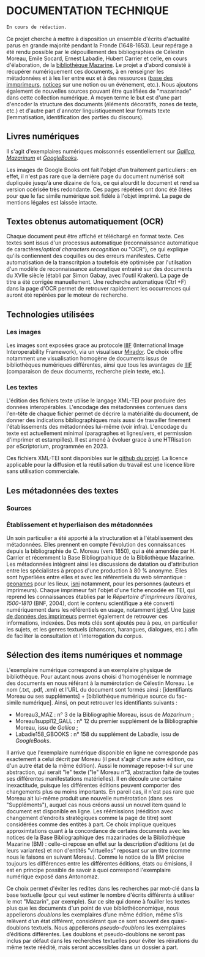 # DOCUMENTATION TECHNIQUE

```diff
En cours de rédaction.
```

Ce projet cherche à mettre à disposition un ensemble d'écrits d'actualité parus en grande majorité pendant la Fronde (1648-1653). Leur repérage a été rendu possible par le dépouillement des bibliographies de Célestin Moreau, Emile Socard, Ernest Labadie, Hubert Carrier et celle, en cours d'élaboration, de la [bibliothèque Mazarine](https://mazarinades.bibliotheque-mazarine.fr/). Le projet a d'abord consisté à récupérer numériquement ces documents, à en renseigner les métadonnées et à les lier entre eux et à des ressources ([base des immprimeurs](https://antonomaz.huma-num.fr/exist/apps/Antonomaz/imprimeurs.html?collection=imprimeurs), [notices](https://antonomaz.huma-num.fr/exist/apps/Antonomaz/notices.html?collection=notices) sur une notion ou un événement, etc.). Nous ajoutons également de nouvelles sources pouvant être qualifiées de "mazarinade" dans cette collection numérique. À moyen terme le but est d'une part d'encoder la structure des documents (éléments décoratifs, zones de texte, etc.) et d'autre part d'annoter linguistiquement leur formats texte (lemmatisation, identification des parties du discours).

## Livres numériques

Il s'agit d'exemplaires numériques moissonnés essentiellement sur *[Gallica](https://gallica.bnf.fr/)*, *[Mazarinum](https://mazarinum.bibliotheque-mazarine.fr/)* et *[GoogleBooks](https://books.google.fr/)*. 

Les images de Google Books ont fait l'objet d'un traitement particuliers : en effet, il n'est pas rare que la dernière page du document numérisé soit dupliquée jusqu'à une dizaine de fois, ce qui alourdit le document et rend sa version océrisée très redondante. Ces pages répétées ont donc été ôtées pour que le fac simile numérique soit fidèle à l'objet imprimé. La page de mentions légales est laissée intacte.

## Textes obtenus automatiquement (OCR)

Chaque document peut être affiché et téléchargé en format texte. Ces textes sont issus d'un processus automatique (reconnaissance automatique de caractères/_optical characters recognition_ ou "OCR"), ce qui explique qu'ils contiennent des coquilles ou des erreurs manifestes. Cette automatisation de la transcritpion a toutefois été optimisée par l'utilsation d'un modèle de reconnaissance automatique entrainé sur des documents du XVIIe siècle (établi par Simon Gabay, avec l'outil Kraken). La page de titre a été corrigée manuellement. Une recherche automatique (Ctrl +F) dans la page d'OCR permet de retrouver rapidement les occurrences qui auront été repérées par le moteur de recherche.

## Technologies utilisées

### Les images

Les images sont exposées grace au protocole [IIIF](https://iiif.io/) (International Image Interoperability Framework), via un visualiseur [Mirador](https://projectmirador.org/). Ce choix offre notamment une visualisation homogène de documents issus de bibliothèques numériques différentes, ainsi que tous les avantages de [IIIF](https://training.iiif.io/intro-to-iiif/) (comparaison de deux documents, recherche plein texte, etc.).

### Les textes 

L'édition des fichiers texte utilise le langage XML-TEI pour produire des données interopérables. L'encodage des métadonnées contenues dans l'en-tête de chaque fichier permet de décrire la matérialité du document, de donner des indications bibliographiques mais aussi de travailler finement l'établissements des métadonnées lui-même (voir infra). L'encodage du texte est actuellement minimal (paragraphes et lignes/vers, et permission d'imprimer et estampilles). Il est amené à évoluer grace à une HTRisation par eScriptorium, programmée en 2023.

Ces fichiers XML-TEI sont disponibles sur le [github du projet](https://github.com/Antonomaz/Corpus). La licence applicable pour la diffusion et la réutilisation du travail est une licence libre sans utilisation commerciale.

## Les métadonnées des textes

### Sources

### Établissement et hyperliaison des métadonnées

Un soin particulier a été apporté à la structuration et à l'établissement des métadonnées. Elles prennent en compte l'évolution des connaissances depuis la bibliographie de C. Moreau (vers 1850), qui a été amendée par H. Carrier et récemment la Base Bibliogrpahique de la Bibliothèque Mazarine. Les métadonnées intègrent ainsi les discussions de datation ou d'attribution entre les spécialistes à propos d'une production à 80 % anonyme. Elles sont hyperliées entre elles et avec les référentiels du web sémantique : [geonames](https://www.geonames.org/) pour les lieux, [isni](https://isni.org/) notamment, pour les personnes (auteurs et imprimeurs). Chaque imprimeur fait l'objet d'une fiche encodée en TEI, qui reprend les connaissances établies par le _Répertoire d'imprimeurs libraires, 1500-1810_ (BNF, 2004), dont le contenu scientifique a été converti numériquement dans les référentiels en usage, notamment [idref](https://www.idref.fr/). Une [base de données des imprimeurs](https://antonomaz.huma-num.fr/exist/apps/Antonomaz/imprimeurs.html?collection=imprimeurs) permet également de retrouver ces informations, indexées.
Des mots clés sont ajoutés peu à peu, en particulier les sujets, et les genres textuels (chansons, harangues, dialogues, etc.) afin de faciliter la consultation et l'interrogation du corpus.

## Sélection des items numériques et nommage

L'exemplaire numérique correspond à un exemplaire physique de bibliothèque. Pour autant nous avons choisi d'homogénéiser le nommage des documents en nous référant à la numérotation de Célestin Moreau. Le nom (.txt, .pdf, .xml) et l'URL du document  sont formés ainsi : [identifiants Moreau ou ses suppléments] + [bibliothèque numérique source du fac-simile numérique]. 
Ainsi, on peut retrouver les identifiants suivants : 
- Moreau3_MAZ : n° 3 de la Bibliographie Moreau, issus de _Mazarinum_ ;
- Moreau1suppl12_GALL : n° 12 du premier supplément de la Bibliographie Moreau, issu de _Gallica_ ;
- Labadie158_GBOOKS : n° 158 du supplément de Labadie, issu de _GoogleBooks_.

Il arrive que l'exemplaire numérique disponible en ligne ne corresponde pas exactement à celui décrit par Moreau (il peut s'agir d'une autre édition, ou d'un autre état de la même édition). Aussi le nommage repose-t-il sur une abstraction, qui serait "le" texte ("le" Moreau n°3, abstraction faite de toutes ses différentes manifestations matérielles).
Il en découle une certaine inexactitude, puisque les différentes éditions peuvent comporter des changements plus ou moins importants. En pareil cas, il n'est pas rare que Moreau ait lui-même produit une nouvelle numérotation (dans ses "Suppléments"), auquel cas nous créons aussi un nouvel item quand le document est disponible en ligne. 
Les réémissions (réédition avec changement d’endroits stratégiques comme la page de titre) sont considérées comme des entités à part.
Ce choix implique quelques approximtations quant à la concordance de certains documents avec les notices de la Base Bibliographique des mazarinades de la Bibliothèque Mazarine (BM) : celle-ci repose en effet sur la description d'éditions (et de leurs variantes) et non d'entités "virtuelles" reposant sur un titre (comme nous le faisons en suivant Moreau). Comme le notice de la BM précise toujours les différences entre les différentes éditions, états ou émisions, il est en principe possible de savoir à quoi correspond l'exemplaire numérique exposé dans Antonomaz.

Ce choix permet d'éviter les redites dans les recherches par mot-clé dans la base textuelle (pour qui veut estimer le nombre d'écrits différents à utiliser le mot "Mazarin", par exemple).
Sur ce site qui donne à fouiller les textes plus que les documents d'un point de vue bibliothéconomique, nous appellerons _doublons_ les exemplaires d’une même édition, même s’ils relèvent d’un état différent, considérant que ce sont souvent des quasi-doublons textuels. Nous appellerons _pseudo-doublons_ les exemplaires d’éditions différentes. Les doublons et pseudo-doublons ne seront pas inclus par défaut dans les recherches textuelles pour éviter les réirations du même texte réédité, mais seront accessibles dans un dossier à part.
